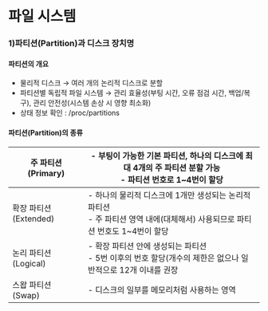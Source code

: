 # 파일 시스템
### 1)파티션(Partition)과 디스크 장치명
#### 파티션의 개요
- 물리적 디스크 → 여러 개의 논리적 디스크로 분할
- 파티션별 독립적 파일 시스템 → 관리 효율성(부팅 시간, 오류 점검 시간, 백업/복구), 관리 안전성(시스템 손상 시 영향 최소화)
- 상태 정보 확인 : /proc/partitions

#### 파티션(Partition)의 종류

| 주 파티션<br>(Primary)   | - 부팅이 가능한 기본 파티션, 하나의 디스크에 최대 4개의 주 파티션 분할 가능 <br>- 파티션 번호로 1~4번이 할당           |
| -------------------- | ------------------------------------------------------------------------------ |
| 확장 파티션 (Extended)    | - 하나의 물리적 디스크에 1개만 생성되는 논리적 파티션 <br>- 주 파티션 영역 내에(대체해서) 사용되므로 파티션 번호도 1~4번이 할당 |
| 논리 파티션 <br>(Logical) | - 확장 파티션 안에 생성되는 파티션 <br>- 5번 이후의 번호 할당(개수의 제한은 없으나 일반적으로 12개 이내를 권장           |
| 스왑 파티션<br>(Swap)     | - 디스크의 일부를 메모리처럼 사용하는 영역                                                       |
